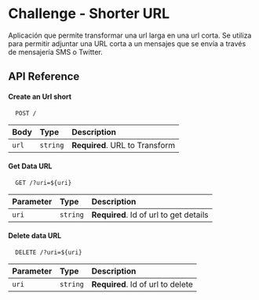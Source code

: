 
# Challenge - Shorter URL

Aplicación que permite transformar una url larga en una url corta. Se utiliza para permitir adjuntar una URL corta a un  mensajes que se envía a través de mensajería SMS o Twitter.

## API Reference

#### Create an Url short

```http
  POST /
```

| Body | Type     | Description                |
| :-------- | :------- | :------------------------- |
| `url` | `string` | **Required**. URL to Transform |

#### Get Data URL

```http
  GET /?uri=${uri}
```

| Parameter | Type     | Description                       |
| :-------- | :------- | :-------------------------------- |
| `uri`      | `string` | **Required**. Id of url to get details |

#### Delete data URL

```http
  DELETE /?uri=${uri}
```

| Parameter | Type     | Description                       |
| :-------- | :------- | :-------------------------------- |
| `uri`      | `string` | **Required**. Id of url to delete |


